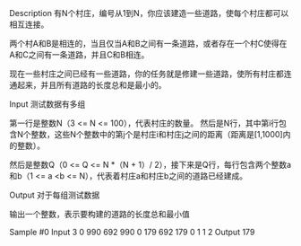 Description
有N个村庄，编号从1到N，你应该建造一些道路，使每个村庄都可以相互连接。

两个村A和B是相连的，当且仅当A和B之间有一条道路，或者存在一个村C使得在A和C之间有一条道路，并且C和B相连。

现在一些村庄之间已经有一些道路，你的任务就是修建一些道路，使所有村庄都连通起来，并且所有道路的长度总和是最小的。

Input
测试数据有多组

第一行是整数N（3 <= N <= 100），代表村庄的数量。 然后是N行，其中第i行包含N个整数，这些N个整数中的第j个是村庄i和村庄j之间的距离（距离是[1,1000]内的整数）。

然后是整数Q（0 <= Q <= N *（N + 1）/ 2），接下来是Q行，每行包含两个整数a和b（1 <= a <b <= N），代表着村庄a和村庄b之间的道路已经建成。

Output
对于每组测试数据

输出一个整数，表示要构建的道路的长度总和最小值

Sample
#0
Input
3
0 990 692
990 0 179
692 179 0
1
1 2
Output
179